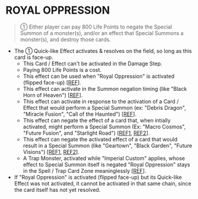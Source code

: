 # ROYAL OPPRESSION

> ① Either player can pay 800 Life Points to negate the Special Summon of a monster(s), and/or an effect that Special Summons a monster(s), and destroy those cards.

*   The ① Quick-like Effect activates & resolves on the field, so long as this card is face-up.
    *   This Card / Effect can't be activated in the Damage Step.
    *   Paying 800 Life Points is a cost.
    *   This effect can be used when "Royal Oppression" is activated (flipped face-up) \[[REF](https://web.archive.org/web/20090211060949/http://entertainment.upperdeck.com/community/forums/thread/1263911.aspx)\].
    *   This effect can activate in the Summon negation timing (like "Black Horn of Heaven") \[[REF](https://web.archive.org/web/20090211060949/http://entertainment.upperdeck.com/community/forums/thread/1263911.aspx)\].
    *   This effect can activate in response to the activation of a Card / Effect that would perform a Special Summon (ex: "Debris Dragon", "Miracle Fusion", "Call of the Haunted") \[[REF](https://web.archive.org/web/20090211060949/http://entertainment.upperdeck.com/community/forums/thread/1263911.aspx)\].
    *   This effect can negate the effect of a card that, when intially activated, might perform a Special Summon (Ex: "Macro Cosmos", "Future Fusion", and "Starlight Road") \[[REF1](https://web.archive.org/web/20090211060949/http://entertainment.upperdeck.com/community/forums/thread/1263911.aspx), [REF2](https://web.archive.org/web/20080827211228/http://entertainment.upperdeck.com/community/forums/thread/1264284.aspx)\].
    *   This effect can negate the activated effect of a card that would result in a Special Summon (like "Geartown", "Black Garden", "Future Visions") \[[REF1](https://web.archive.org/web/20090211060949/http://entertainment.upperdeck.com/community/forums/thread/1263911.aspx), [REF2](https://web.archive.org/web/20080827211228/http://entertainment.upperdeck.com/community/forums/thread/1264284.aspx)\].
    *   A Trap Monster, activated while "Imperial Custom" applies, whose effect to Special Summon itself is negated "Royal Oppression" stays in the Spell / Trap Card Zone meaninglessly \[[REF](https://www.pojo.biz/board//showthread.php?p=14930312)\].
*   If "Royal Oppression" is activated (flipped face-up) but its Quick-like Effect was not activated, it cannot be activated in that same chain, since the card itself has not yet resolved.
